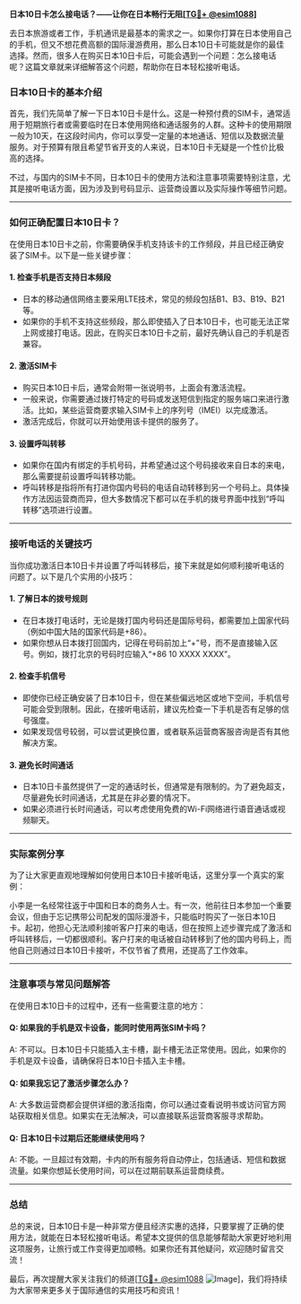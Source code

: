 **日本10日卡怎么接电话？——让你在日本畅行无阻[[TG💪+ @esim1088](https://t.me/s/esim1088)]**

去日本旅游或者工作，手机通讯是最基本的需求之一。如果你打算在日本使用自己的手机，但又不想花费高额的国际漫游费用，那么日本10日卡可能就是你的最佳选择。然而，很多人在购买日本10日卡后，可能会遇到一个问题：怎么接电话呢？这篇文章就来详细解答这个问题，帮助你在日本轻松接听电话。

### 日本10日卡的基本介绍

首先，我们先简单了解一下日本10日卡是什么。这是一种预付费的SIM卡，通常适用于短期旅行者或需要临时在日本使用网络和通话服务的人群。这种卡的使用期限一般为10天，在这段时间内，你可以享受一定量的本地通话、短信以及数据流量服务。对于预算有限且希望节省开支的人来说，日本10日卡无疑是一个性价比极高的选择。

不过，与国内的SIM卡不同，日本10日卡的使用方法和注意事项需要特别注意，尤其是接听电话方面，因为涉及到号码显示、运营商设置以及实际操作等细节问题。

---

### 如何正确配置日本10日卡？

在使用日本10日卡之前，你需要确保手机支持该卡的工作频段，并且已经正确安装了SIM卡。以下是一些关键步骤：

#### 1. **检查手机是否支持日本频段**
   - 日本的移动通信网络主要采用LTE技术，常见的频段包括B1、B3、B19、B21等。
   - 如果你的手机不支持这些频段，那么即使插入了日本10日卡，也可能无法正常上网或接打电话。因此，在购买日本10日卡之前，最好先确认自己的手机是否兼容。

#### 2. **激活SIM卡**
   - 购买日本10日卡后，通常会附带一张说明书，上面会有激活流程。
   - 一般来说，你需要通过拨打特定的号码或发送短信到指定的服务端口来进行激活。比如，某些运营商要求输入SIM卡上的序列号（IMEI）以完成激活。
   - 激活完成后，你就可以开始使用该卡提供的服务了。

#### 3. **设置呼叫转移**
   - 如果你在国内有绑定的手机号码，并希望通过这个号码接收来自日本的来电，那么需要提前设置呼叫转移功能。
   - 呼叫转移是指将所有打进你国内号码的电话自动转移到另一个号码上。具体操作方法因运营商而异，但大多数情况下都可以在手机的拨号界面中找到“呼叫转移”选项进行设置。

---

### 接听电话的关键技巧

当你成功激活日本10日卡并设置了呼叫转移后，接下来就是如何顺利接听电话的问题了。以下是几个实用的小技巧：

#### 1. **了解日本的拨号规则**
   - 在日本拨打电话时，无论是拨打国内号码还是国际号码，都需要加上国家代码（例如中国大陆的国家代码是+86）。
   - 如果你想从日本拨打回国内，记得在号码前加上“+”号，而不是直接输入区号。例如，拨打北京的号码时应输入“+86 10 XXXX XXXX”。

#### 2. **检查手机信号**
   - 即使你已经正确安装了日本10日卡，但在某些偏远地区或地下空间，手机信号可能会受到限制。因此，在接听电话前，建议先检查一下手机是否有足够的信号强度。
   - 如果发现信号较弱，可以尝试更换位置，或者联系运营商客服咨询是否有其他解决方案。

#### 3. **避免长时间通话**
   - 日本10日卡虽然提供了一定的通话时长，但通常是有限制的。为了避免超支，尽量避免长时间通话，尤其是在非必要的情况下。
   - 如果必须进行长时间通话，可以考虑使用免费的Wi-Fi网络进行语音通话或视频聊天。

---

### 实际案例分享

为了让大家更直观地理解如何使用日本10日卡接听电话，这里分享一个真实的案例：

小李是一名经常往返于中国和日本的商务人士。有一次，他前往日本参加一个重要会议，但由于忘记携带公司配发的国际漫游卡，只能临时购买了一张日本10日卡。起初，他担心无法顺利接听客户打来的电话，但在按照上述步骤完成了激活和呼叫转移后，一切都很顺利。客户打来的电话被自动转移到了他的国内号码上，而他自己则通过日本10日卡接听，不仅节省了费用，还提高了工作效率。

---

### 注意事项与常见问题解答

在使用日本10日卡的过程中，还有一些需要注意的地方：

#### Q: 如果我的手机是双卡设备，能同时使用两张SIM卡吗？
A: 不可以。日本10日卡只能插入主卡槽，副卡槽无法正常使用。因此，如果你的手机是双卡设备，请确保将日本10日卡插入主卡槽。

#### Q: 如果我忘记了激活步骤怎么办？
A: 大多数运营商都会提供详细的激活指南，你可以通过查看说明书或访问官方网站获取相关信息。如果实在无法解决，可以直接联系运营商客服寻求帮助。

#### Q: 日本10日卡过期后还能继续使用吗？
A: 不能。一旦超过有效期，卡内的所有服务将自动停止，包括通话、短信和数据流量。如果你想延长使用时间，可以在过期前联系运营商续费。

---

### 总结

总的来说，日本10日卡是一种非常方便且经济实惠的选择，只要掌握了正确的使用方法，就能在日本轻松接听电话。希望本文提供的信息能够帮助大家更好地利用这项服务，让旅行或工作变得更加顺畅。如果你还有其他疑问，欢迎随时留言交流！

最后，再次提醒大家关注我们的频道[[TG💪+ @esim1088](https://t.me/s/esim1088) ![Image](https://i.postimg.cc/4NQfJmqS/Snipaste-2025-05-13-00-14-12.png)]，我们将持续为大家带来更多关于国际通信的实用技巧和资讯！